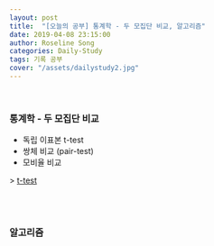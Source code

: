 ```yaml
---
layout: post
title:  "[오늘의 공부] 통계학 - 두 모집단 비교, 알고리즘"
date: 2019-04-08 23:15:00
author: Roseline Song
categories: Daily-Study
tags: 기록 공부
cover: "/assets/dailystudy2.jpg"
---
```


<br>

### 통계학 - 두 모집단 비교

- 독립 이표본 t-test
- 쌍체 비교 (pair-test)
- 모비율 비교 

\> [t-test](https://roseline124.github.io/data-analytics/2019/04/08/DA-R-statistics8.html)

<br>
<br>

### 알고리즘 
